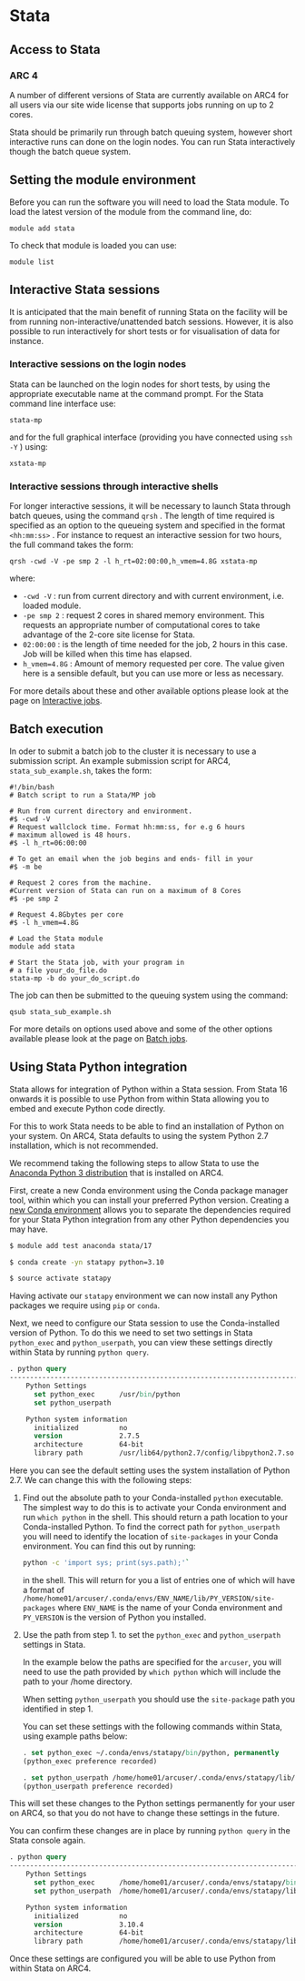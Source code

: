 # Stata

## Access to Stata

### ARC 4

A number of different versions of Stata are currently available on ARC4 for all
users via our site wide license that supports jobs running on up to 2 cores.

Stata should be primarily run through batch queuing system, however short
interactive runs can done on the login nodes. You can run Stata interactively
though the batch queue system.

## Setting the module environment

Before you can run the software you will need to load the Stata module.  To
load the latest version of the module from the command line, do:

    module add stata

To check that module is loaded you can use:

    module list

## Interactive Stata sessions

It is anticipated that the main benefit of running Stata on the facility will
be from running non-interactive/unattended batch sessions. However, it is also
possible to run interactively for short tests or for visualisation of data for
instance.

### Interactive sessions on the login nodes

Stata can be launched on the login nodes for short tests, by using the
appropriate executable name at the command prompt. For the Stata command line
interface use:

    stata-mp

and for the full graphical interface (providing you have connected using `ssh
-Y` ) using:

    xstata-mp

### Interactive sessions through interactive shells

For longer interactive sessions, it will be necessary to launch Stata through
batch queues, using the command `qrsh` . The length of time required is
specified as an option to the queueing system and specified in the format
`<hh:mm:ss>` . For instance to request an interactive session for two hours,
the full command takes the form:

    qrsh -cwd -V -pe smp 2 -l h_rt=02:00:00,h_vmem=4.8G xstata-mp

where:

-   `-cwd -V` : run from
    current directory and with current environment, i.e. loaded module.
-   `-pe smp 2` : request 2 cores in shared memory environment. This requests
    an appropriate number of computational cores to take advantage of the
    2-core site license for Stata.
-   `02:00:00` : is the
    length of time needed for the job, 2 hours in this case. Job will be
    killed when this time has elapsed.
-   `h_vmem=4.8G` : Amount of memory requested per core. The value given here
    is a sensible default, but you can use more or less as necessary.

For more details about these and other available options please look at the
page on [Interactive jobs](../../usage/interactive).

## Batch execution

In oder to submit a batch job to the cluster it is necessary to use a
submission script. An example submission script for ARC4,
`stata_sub_example.sh`, takes the form:

    #!/bin/bash
    # Batch script to run a Stata/MP job

    # Run from current directory and environment.
    #$ -cwd -V
    # Request wallclock time. Format hh:mm:ss, for e.g 6 hours
    # maximum allowed is 48 hours.
    #$ -l h_rt=06:00:00

    # To get an email when the job begins and ends- fill in your
    #$ -m be

    # Request 2 cores from the machine.
    #Current version of Stata can run on a maximum of 8 Cores
    #$ -pe smp 2

    # Request 4.8Gbytes per core
    #$ -l h_vmem=4.8G

    # Load the Stata module
    module add stata

    # Start the Stata job, with your program in
    # a file your_do_file.do
    stata-mp -b do your_do_script.do

The job can then be submitted to the queuing system using the command:

    qsub stata_sub_example.sh

For more details on options used above and some of the other options available
please look at the page on [Batch jobs](../../usage/batchjob).

## Using Stata Python integration

Stata allows for integration of Python within a Stata session.  From Stata 16
onwards it is possible to use Python from within Stata allowing you to embed
and execute Python code directly.

For this to work Stata needs to be able to find an installation of Python on
your system.  On ARC4, Stata defaults to using the system Python 2.7
installation, which is not recommended.

We recommend taking the following steps to allow Stata to use the [Anaconda
Python 3 distribution](../compilers/anaconda) that is installed on ARC4.

First, create a new Conda environment using the Conda package manager tool,
within which you can install your preferred Python version.  Creating a [new
Conda environment](../compilers/anaconda.html#creating-custom-environments)
allows you to separate the dependencies required for your Stata Python
integration from any other Python dependencies you may have.

```bash
$ module add test anaconda stata/17

$ conda create -yn statapy python=3.10

$ source activate statapy
```

Having activate our `statapy` environment we can now install any Python
packages we require using `pip` or `conda`.

Next, we need to configure our Stata session to use the Conda-installed version
of Python.  To do this we need to set two settings in Stata `python_exec` and
`python_userpath`, you can view these settings directly within Stata by running
`python query`.

```stata
. python query
-------------------------------------------------------------------------------
    Python Settings
      set python_exec      /usr/bin/python
      set python_userpath

    Python system information
      initialized          no
      version              2.7.5
      architecture         64-bit
      library path         /usr/lib64/python2.7/config/libpython2.7.so
```

Here you can see the default setting uses the system installation of Python 2.7.
We can change this with the following steps:

1. Find out the absolute path to your Conda-installed `python` executable.  The
   simplest way to do this is to activate your Conda environment and run `which
   python` in the shell.  This should return a path location to your
   Conda-installed Python.
   To find the correct path for `python_userpath` you will need to identify
   the location of `site-packages` in your Conda environment.  You can find
   this out by running:
   ```bash
   python -c 'import sys; print(sys.path);'`
   ```
   in the shell.
   This will return for you a list of entries one of which will have a format
   of `/home/home01/arcuser/.conda/envs/ENV_NAME/lib/PY_VERSION/site-packages`
   where `ENV_NAME` is the name of your Conda environment and `PY_VERSION` is
   the version of Python you installed.

2. Use the path from step 1. to set the `python_exec` and `python_userpath`
   settings in Stata.

   In the example below the paths are specified for the `arcuser`, you will
   need to use the path provided by `which python` which will include the path
   to your /home directory.

   When setting `python_userpath` you should use the `site-package` path you
   identified in step 1.

   You can set these settings with the following commands within Stata, using
   example paths below:

   ```stata
   . set python_exec ~/.conda/envs/statapy/bin/python, permanently
   (python_exec preference recorded)

   . set python_userpath /home/home01/arcuser/.conda/envs/statapy/lib/python3.10/site-packages, permanently
   (python_userpath preference recorded)
   ```

This will set these changes to the Python settings permanently for your user on
ARC4, so that you do not have to change these settings in the future.

You can confirm these changes are in place by running `python query` in the
Stata console again.

```stata
. python query
-------------------------------------------------------------------------------
    Python Settings
      set python_exec      /home/home01/arcuser/.conda/envs/statapy/bin/python
      set python_userpath  /home/home01/arcuser/.conda/envs/statapy/lib/python3.10/site-packages

    Python system information
      initialized          no
      version              3.10.4
      architecture         64-bit
      library path         /home/home01/arcuser/.conda/envs/statapy/lib/libpython.3.10m.so
```

Once these settings are configured you will be able to use Python from within
Stata on ARC4.
